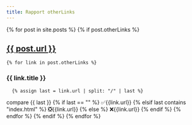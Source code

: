 ```yaml
---
title: Rapport otherLinks
---
```



{% for post in site.posts %}
  {% if post.otherLinks %}
## <a href="{{ post.url }}">{{ post.url }}</a>
    {% for link in post.otherLinks %}
### {{ link.title }}
      {% assign last = link.url | split: "/" | last %}
compare {{ last }} 
      {% if last == "" %}
✅{{link.url}}
      {% elsif last contains "index.html" %}
❎{{link.url}}
      {% else %}
❌{{link.url}}
      {% endif %}
    {% endfor %}
  {% endif %}
{% endfor %}
